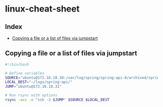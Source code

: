 # linux-cheat-sheet

## Index

- [Copying a file or a list of files via jumpstart](#copying-a-file-or-a-list-of-files-via-jumpstart)

## Copying a file or a list of files via jumpstart

```bash
#!/bin/bash

# Define variables
SOURCE="ubuntu@172.16.10.30:/var/log/spring/spring-api-0/archived/spring-api-0-2024-11-03_*.log.gz"
LOCAL_DEST="~/logs/spring-api/"
JUMP="ubuntu@172.16.10.31"

# Run rsync with options
rsync -avz -e "ssh -J $JUMP" $SOURCE $LOCAL_DEST
```